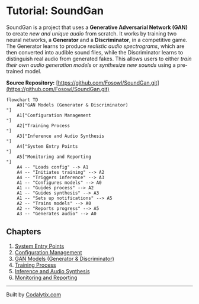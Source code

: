 # Tutorial: SoundGan

SoundGan is a project that uses a **Generative Adversarial Network (GAN)** to create *new and unique audio* from scratch. It works by training two neural networks, a **Generator** and a **Discriminator**, in a competitive game. The Generator learns to produce *realistic audio spectrograms*, which are then converted into audible sound files, while the Discriminator learns to distinguish real audio from generated fakes. This allows users to either *train their own audio generation models* or *synthesize new sounds* using a pre-trained model.


**Source Repository:** [https://github.com/Fosowl/SoundGan.git](https://github.com/Fosowl/SoundGan.git)

```mermaid
flowchart TD
    A0["GAN Models (Generator & Discriminator)
"]
    A1["Configuration Management
"]
    A2["Training Process
"]
    A3["Inference and Audio Synthesis
"]
    A4["System Entry Points
"]
    A5["Monitoring and Reporting
"]
    A4 -- "Loads config" --> A1
    A4 -- "Initiates training" --> A2
    A4 -- "Triggers inference" --> A3
    A1 -- "Configures models" --> A0
    A1 -- "Guides process" --> A2
    A1 -- "Guides synthesis" --> A3
    A1 -- "Sets up notifications" --> A5
    A2 -- "Trains models" --> A0
    A2 -- "Reports progress" --> A5
    A3 -- "Generates audio" --> A0
```

## Chapters

1. [System Entry Points
](01_system_entry_points_.md)
2. [Configuration Management
](02_configuration_management_.md)
3. [GAN Models (Generator & Discriminator)
](03_gan_models__generator___discriminator__.md)
4. [Training Process
](04_training_process_.md)
5. [Inference and Audio Synthesis
](05_inference_and_audio_synthesis_.md)
6. [Monitoring and Reporting
](06_monitoring_and_reporting_.md)


---

Built by [Codalytix.com](Codalytix.com)
